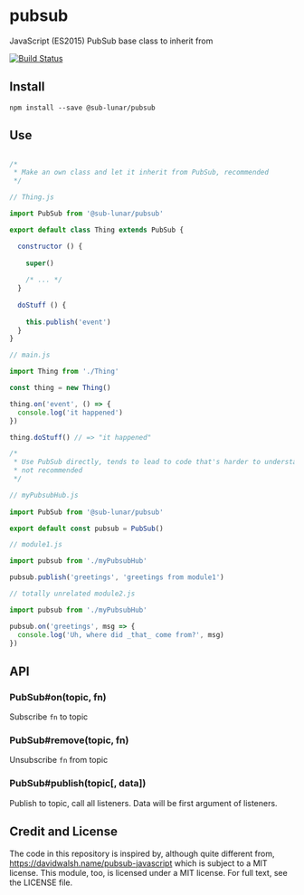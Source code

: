 # pubsub

JavaScript (ES2015) PubSub base class to inherit from

[![Build Status](https://travis-ci.org/sub-lunar/pubsub.svg?branch=master)](https://travis-ci.org/sub-lunar/pubsub)

## Install

```
npm install --save @sub-lunar/pubsub
```

## Use

```js

/*
 * Make an own class and let it inherit from PubSub, recommended
 */

// Thing.js

import PubSub from '@sub-lunar/pubsub'

export default class Thing extends PubSub {

  constructor () {
  
    super()
    
    /* ... */
  }
  
  doStuff () {
  
    this.publish('event')
  }
}

// main.js

import Thing from './Thing'

const thing = new Thing()

thing.on('event', () => {
  console.log('it happened')
})

thing.doStuff() // => "it happened"

/*
 * Use PubSub directly, tends to lead to code that's harder to understand,
 * not recommended
 */

// myPubsubHub.js
 
import PubSub from '@sub-lunar/pubsub'

export default const pubsub = PubSub()

// module1.js

import pubsub from './myPubsubHub'

pubsub.publish('greetings', 'greetings from module1')

// totally unrelated module2.js

import pubsub from './myPubsubHub'

pubsub.on('greetings', msg => {
  console.log('Uh, where did _that_ come from?', msg)
})

```

## API

### PubSub#on(topic, fn)

Subscribe `fn` to topic

### PubSub#remove(topic, fn)

Unsubscribe `fn` from topic

### PubSub#publish(topic[, data])

Publish to topic, call all listeners.
Data will be first argument of listeners.

## Credit and License

The code in this repository is inspired by, although quite different from, https://davidwalsh.name/pubsub-javascript which is subject to a MIT license. This module, too, is licensed under a MIT license. For full text, see the LICENSE file.


